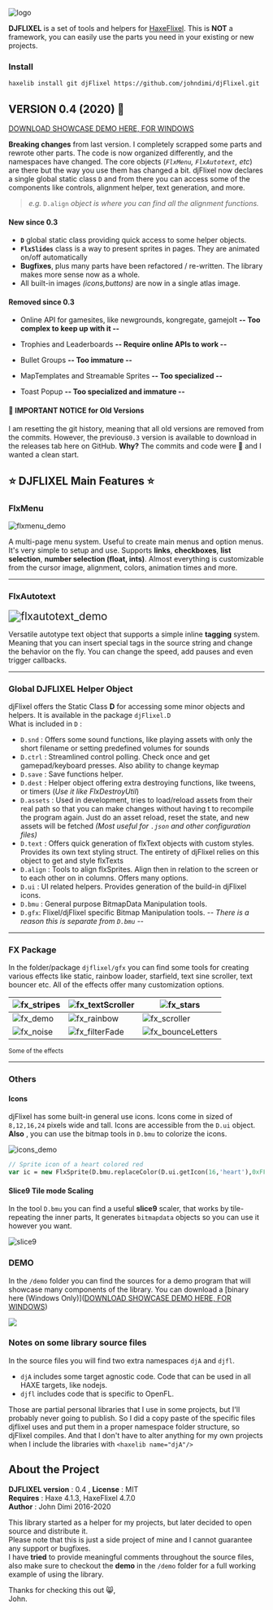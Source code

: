 ![logo](_readme/logo.png)

**DJFLIXEL** is a set of tools and helpers for [HaxeFlixel](https://github.com/HaxeFlixel/flixel). This is **NOT** a framework, you can easily use the parts you need in your existing or new projects.


### Install

```sh
haxelib install git djFlixel https://github.com/johndimi/djFlixel.git
```

##  VERSION 0.4 (2020) :pushpin:

[DOWNLOAD SHOWCASE DEMO HERE, FOR WINDOWS](https://1drv.ms/u/s!AodMzJWOMf3gmRlISOGsYfaQMIdh?e=zrdmSV)

**Breaking changes** from last version. I completely scrapped some parts and rewrote other parts. The code is now organized differently, and the namespaces have changed. The core objects (*`FlxMenu`, `FlxAutotext`, etc*) are there but the way you use them has changed a bit. djFlixel now declares a single global static class `D` and from there you can access some of the components like controls, alignment helper, text generation, and more.

> *e.g.* `D.align` *object is where you can find all the alignment functions.*


#### New since 0.3

- **`D`** global static class providing quick access to some helper objects.
- **`FlxSlides`** class is a way to present sprites in pages. They are animated on/off automatically
- **Bugfixes**, plus many parts have been refactored / re-written.  The library makes more sense now as a whole.
- All built-in images *(icons,buttons)* are now in a single atlas image.


#### Removed since 0.3

- Online API for gamesites, like newgrounds, kongregate, gamejolt **-- Too complex to keep up with it  --**

- Trophies and Leaderboards **-- Require online APIs to work --**

- Bullet Groups **-- Too immature --**

- MapTemplates and Streamable Sprites **-- Too specialized --**

- Toast Popup **-- Too specialized and immature --**


#### :snail: IMPORTANT NOTICE for Old Versions

I am resetting the git history, meaning that all old versions are removed from the commits. However, the previous`0.3` version is available to download in the releases tab here on GitHub.  **Why?** The commits and code were 🍝 and I wanted a clean start.



## :star: DJFLIXEL Main Features :star:

### FlxMenu

![flxmenu_demo](_readme/flxmenu.gif)  

A multi-page menu system. Useful to create main menus and option menus. It's very simple to setup and use. Supports **links**, **checkboxes**, **list selection**, **number selection (float, ints)**. Almost everything is customizable from the cursor image, alignment, colors, animation times and more.

---

### FlxAutotext

<img src="_readme/flxautotext.gif" alt="flxautotext_demo" style="zoom:150%;" />  

Versatile autotype text object that supports a simple inline **tagging** system. Meaning that you can insert special tags in the source string and change the behavior on the fly. You can change the speed, add pauses and even trigger callbacks. 

---

### Global DJFLIXEL Helper Object

djFlixel offers the Static Class **D** for accessing some minor objects and helpers. It is available in the package `djFlixel.D`  
What is included in `D` :

- `D.snd` : Offers some sound functions, like playing assets with only the short filename or setting predefined volumes for sounds
- `D.ctrl` : Streamlined control polling. Check once and get gamepad/keyboard presses. Also ability to change keymap
- `D.save` : Save functions helper.
- `D.dest` : Helper object offering extra destroying functions, like tweens, or timers (*Use it like FlxDestroyUtil*)
- `D.assets` : Used in development, tries to load/reload assets from their real path so that you can make changes without having t to recompile the program again. Just do an asset reload, reset the state, and new assets will be fetched *(Most useful for `.json` and other configuration files)*
- `D.text` : Offers quick generation of flxText objects with custom styles. Provides its own text styling struct. The entirety of djFlixel relies on this object to get and style flxTexts
- `D.align` : Tools to align flxSprites. Align then in relation to the screen or to each other on in columns. Offers many options.
- `D.ui` : UI related helpers. Provides generation of the build-in djFlixel icons. 
- `D.bmu` : General purpose BitmapData Manipulation tools.
- `D.gfx`: Flixel/djFlixel specific Bitmap Manipulation tools. *-- There is a reason this is separate from `D.bmu` --*

---

### FX Package

In the folder/package `djflixel/gfx` you can find some tools for creating various effects like static, rainbow loader, starfield, text sine scroller, text bouncer etc. All of the effects offer many customization options.

| ![fx_stripes](_readme/fx_stripes.gif) | ![fx_textScroller](_readme/fx_textScroller.gif) | ![fx_stars](_readme/fx_stars.gif)                 |
| ------------------------------------- | ----------------------------------------------- | ------------------------------------------------- |
| ![fx_demo](_readme/fx_demo.gif)       | ![fx_rainbow](_readme/fx_rainbow.gif)           | ![fx_scroller](_readme/fx_scroller.gif)           |
| ![fx_noise](_readme/fx_noise.gif)     | ![fx_filterFade](_readme/fx_filterFade.gif)     | ![fx_bounceLetters](_readme/fx_bounceLetters.gif) |

  <sup>Some of the effects</sup>

---

### Others

#### Icons

djFlixel has some built-in general use icons. Icons come in sized of `8,12,16,24` pixels wide and tall. Icons are accessible from the `D.ui` object. **Also** , you can use the bitmap tools in `D.bmu` to colorize the icons. 

![icons_demo](_readme/icons_demo.png)  

```haxe
// Sprite icon of a heart colored red
var ic = new FlxSprite(D.bmu.replaceColor(D.ui.getIcon(16,'heart'),0xFFFFFFFF,0xFFFF0000));
```

#### Slice9 Tile mode Scaling 

In the tool `D.bmu` you can find a useful **slice9** scaler, that works by tile-repeating the inner parts, It generates `bitmapdata` objects so you can use it however you want.  

![slice9](_readme/slice9.png) 


### DEMO

In the `/demo` folder you can find the sources for a demo program that will showcase many components of the library. You can download a [binary here (Windows Only)]([DOWNLOAD SHOWCASE DEMO HERE, FOR WINDOWS](https://1drv.ms/u/s!AodMzJWOMf3gmRlISOGsYfaQMIdh?e=zrdmSV))

![](_readme/demo_title.gif)



### Notes on some library source files

In the source files you will find two extra namespaces `djA` and `djfl`. 

- `djA` includes some target agnostic code. Code that can be used in all HAXE targets, like nodejs.
- `djfl` includes code that is specific to OpenFL.

Those are partial personal libraries that I use in some projects, but I'll probably never going to publish. So I did a copy paste of the specific files djflixel uses and put them in a proper namespace folder structure, so djFlixel compiles. And that I don't have to alter anything for my own projects when I include the libraries with `<haxelib name="djA"/>`


## About the Project

**DJFLIXEL version** : 0.4 , **License** : MIT  
**Requires** : Haxe 4.1.3, HaxeFlixel 4.7.0  
**Author** : John Dimi 2016-2020

This library started as a helper for my projects, but later decided to open source and distribute it.  
Please note that this is just a side project of mine and I cannot guarantee any support or bugfixes.   
I have **tried** to provide meaningful comments throughout the source files, also make sure to checkout the **demo** in the `/demo` folder for a full working example of using the library.

Thanks for checking this out :smile_cat:,  
John.
